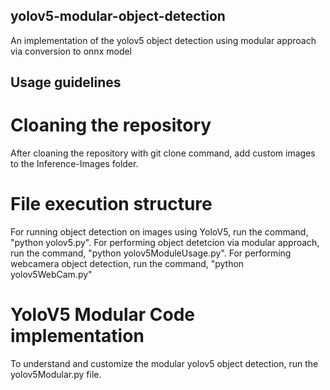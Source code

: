 ## yolov5-modular-object-detection
An implementation of the yolov5 object detection using modular approach via conversion to onnx model

## Usage guidelines
# Cloaning the repository
After cloaning the repository with git clone command, add custom images to the Inference-Images folder. 

# File execution structure
For running object detection on images using YoloV5, run the command, "python yolov5.py". For performing object detetcion via modular approach, run the command, "python yolov5ModuleUsage.py". For performing webcamera object detection, run the command, "python yolov5WebCam.py"

# YoloV5 Modular Code implementation
To understand and customize the modular yolov5 object detection, run the yolov5Modular.py file. 
